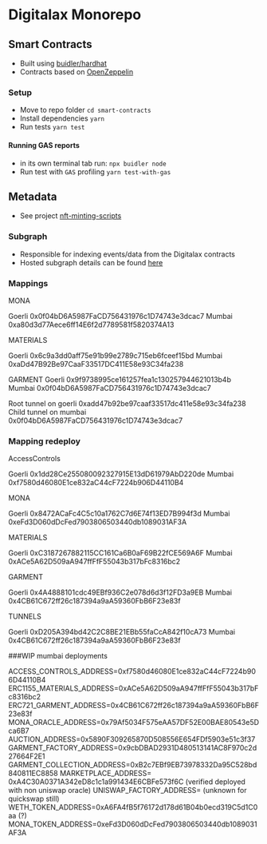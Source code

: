# Digitalax Monorepo

## Smart Contracts

* Built using [buidler/hardhat](https://buidler.dev/) 
* Contracts based on [OpenZeppelin](https://github.com/OpenZeppelin/openzeppelin-contracts)

### Setup

* Move to repo folder `cd smart-contracts`
* Install dependencies `yarn`
* Run tests `yarn test`

#### Running GAS reports
* in its own terminal tab run: `npx buidler node`
* Run test with `GAS` profiling `yarn test-with-gas`

## Metadata

*  See project [nft-minting-scripts](https://github.com/DIGITALAX/nft-minting-scripts)

### Subgraph

* Responsible for indexing events/data from the Digitalax contracts
* Hosted subgraph details can be found [here](https://hackmd.io/RzmT0y91ReyRmrh084ShNA)


### Mappings
MONA

Goerli 0x0f04bD6A5987FaCD756431976c1D74743e3dcac7
Mumbai 0xa80d3d77Aece6ff14E6f2d7789581f5820374A13

MATERIALS

Goerli 0x6c9a3dd0aff75e91b99e2789c715eb6fceef15bd
Mumbai 0xaDd47B92Be97CaaF33517DC411E58e93C34fa238

GARMENT
Goerli 0x9f9738995ce161257fea1c130257944621013b4b
Mumbai 0x0f04bD6A5987FaCD756431976c1D74743e3dcac7

Root tunnel  on goerli 0xadd47b92be97caaf33517dc411e58e93c34fa238
Child tunnel on mumbai 0x0f04bD6A5987FaCD756431976c1D74743e3dcac7


### Mapping redeploy

AccessControls

Goerli 0x1dd28Ce255080092327915E13dD61979AbD220de
Mumbai 0xf7580d46080E1ce832aC44cF7224b906D44110B4

MONA

Goerli 0x8472ACaFc4C5c10a1762C7d6E74f13ED7B994f3d
Mumbai 0xeFd3D060dDcFed7903806503440db1089031AF3A

MATERIALS

Goerli 0xC3187267882115CC161Ca6B0aF69B22fCE569A6F
Mumbai 0xACe5A62D509aA947ffFfF55043b317bFc8316bc2

GARMENT

Goerli 0x4A4888101cdc49EBf936C2e078d6d3f12FD3a9EB
Mumbai 0x4CB61C672ff26c187394a9aA59360FbB6F23e83f

TUNNELS

Goerli 0xD205A394bd42C2C8BE21EBb55faCcA842f10cA73
Mumbai 0x4CB61C672ff26c187394a9aA59360FbB6F23e83f


###WIP mumbai deployments

ACCESS_CONTROLS_ADDRESS=0xf7580d46080E1ce832aC44cF7224b906D44110B4
ERC1155_MATERIALS_ADDRESS=0xACe5A62D509aA947ffFfF55043b317bFc8316bc2
ERC721_GARMENT_ADDRESS=0x4CB61C672ff26c187394a9aA59360FbB6F23e83f
MONA_ORACLE_ADDRESS=0x79Af5034F575eAA57DF52E00BAE80543e5Dca6B7
AUCTION_ADDRESS=0x5890F309265870D508556E654FDf5903e51c3f37
GARMENT_FACTORY_ADDRESS=0x9cbDBAD2931D480513141AC8F970c2d27664F2E1
GARMENT_COLLECTION_ADDRESS=0xB2c7EBf9EB73978332Da95C528bd840811EC8858
MARKETPLACE_ADDRESS= 0xA4C30A0371A342eD8c1c1a991434E6CBFe573f6C (verified deployed with non uniswap oracle)
UNISWAP_FACTORY_ADDRESS= (unknown for quickswap still)
WETH_TOKEN_ADDRESS=0xA6FA4fB5f76172d178d61B04b0ecd319C5d1C0aa (?)
MONA_TOKEN_ADDRESS=0xeFd3D060dDcFed7903806503440db1089031AF3A